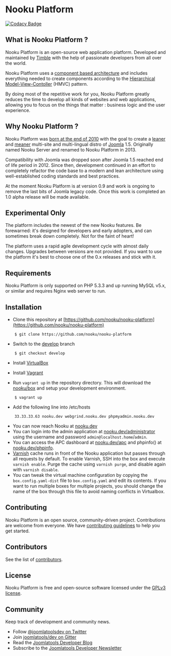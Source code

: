 # Nooku Platform

[ ![Codacy Badge](https://www.codacy.com/project/badge/f517d6945b4f463caf734b08bb43b0b9) ](https://www.codacy.com/app/timble/nooku-platform)

## What is Nooku Platform ?

Nooku Platform is an open-source web application platform. Developed and maintained by [Timble](http://timble.net) with
 the help of passionate developers from all over the world.

Nooku Platform uses a [component based architecture](http://en.wikipedia.org/wiki/Component-based_software_engineering)
and includes everything needed to create components according to the [Hierarchical Model-View-Contoller][HMVC] (HMVC) pattern.

By doing most of the repetitive work for you, Nooku Platform greatly reduces the time to develop all kinds of websites
and web applications, allowing you to focus on the things that matter : business logic and the user experience.

## Why Nooku Platform ?

Nooku Platform was [born at the end of 2010][nooku-birth] with the goal to create a [leaner][nooku-leaner] and [meaner][nooku-meaner]
multi-site and multi-lingual distro of [Joomla](http://www.joomla.org) 1.5. Originally named Nooku Server and renamed to
Nooku Platform in 2013.

Compatibility with Joomla was dropped soon after Joomla 1.5 reached end of life period in 2012. Since then, development continued in an effort to completely refactor the code base to a modern and lean architecture using well-established coding standards and best practices.

At the moment Nooku Platform is at version 0.9 and work is ongoing to remove the last bits of Joomla legacy code. Once
this work is completed an 1.0 alpha release will be made available.

## Experimental Only

The platform includes the newest of the new Nooku features. Be forewarned: it's designed for developers and early adopters,
and can sometimes break down completely. Not for the faint of heart!

The platform uses a rapid agile development cycle with almost daily changes. Upgrades between versions are not provided.
If you want to use the platform it's best to choose one of the 0.x releases and stick with it.

## Requirements

Nooku Platform is only supported on PHP 5.3.3 and up running MySQL v5.x, or similar and requires Nginx web server to run.


## Installation

* Clone this repository at [https://github.com/nooku/nooku-platform](https://github.com/nooku/nooku-platform)

```
    $ git clone https://github.com/nooku/nooku-platform
```

* Switch to the [develop](https://github.com/nooku/nooku-platform/tree/develop) branch

```
    $ git checkout develop
```

* Install [VirtualBox](http://www.virtualbox.org/)

* Install [Vagrant](http://downloads.vagrantup.com/)

* Run `vagrant up` in the repository directory. This will download the [nooku/box](http://github.com/nooku/nooku-server)
and setup your development environment.

```
    $ vagrant up
```

* Add the following line into /etc/hosts

```
    33.33.33.63 nooku.dev webgrind.nooku.dev phpmyadmin.nooku.dev
```

* You can now reach Nooku at [nooku.dev](http://nooku.dev/)
* You can login into the admin application at [nooku.dev/administrator](http://nooku.dev/) using the username and password `admin@localhost.home`/`admin`.
* You can access the APC dashboard at [nooku.dev/apc](http://nooku.dev/apc) and phpinfo() at [nooku.dev/phpinfo](http://nooku.dev/phpinfo).
* [Varnish](https://www.varnish-cache.org/) cache runs in front of the Nooku application but passes through all requests by default. To enable Varnish, SSH into the box and execute `varnish enable`. Purge the cache using `varnish purge`, and disable again with `varnish disable`.
* You can tweak the virtual machine configuration by copying the `box.config.yaml-dist` file to `box.config.yaml` and edit its contents. If you want to run multiple boxes for multiple projects, you should change the name of the box through this file to avoid naming conflicts in Virtualbox.

## Contributing

Nooku Platform is an open source, community-driven project. Contributions are welcome from everyone. 
We have [contributing guidelines](CONTRIBUTING.md) to help you get started.

## Contributors

See the list of [contributors](https://github.com/nooku/nooku-platform/contributors).

## License 

Nooku Platform is free and open-source software licensed under the [GPLv3 license](LICENSE.txt).

## Community

Keep track of development and community news.

* Follow [@joomlatoolsdev on Twitter](https://twitter.com/joomlatoolsdev)
* Join [joomlatools/dev on Gitter](http://gitter.im/joomlatools/dev)
* Read the [Joomlatools Developer Blog](https://www.joomlatools.com/developer/blog/)
* Subscribe to the [Joomlatools Developer Newsletter](https://www.joomlatools.com/developer/newsletter/)

[HMVC]: http://en.wikipedia.org/wiki/Hierarchical_model%E2%80%93view%E2%80%93controller
[boilerplate]: http://en.wikipedia.org/wiki/Boilerplate_code

[nooku-platform]: https://github.com/nooku/nooku-platform
[nooku-framework]: https://github.com/nooku/nooku-framework
[nooku-birth]: http://www.nooku.org/blog/2010/12/nooku-server-joomla-on-steroids/
[nooku-leaner]: http://www.nooku.org/blog/2011/01/creating-a-diet-for-nooku-server/
[nooku-meaner]: http://www.nooku.org/blog/2011/01/nooku-server-loses-40-weight/

[gitflow-model]: http://nvie.com/posts/a-successful-git-branching-model/
[gitflow-extensions]: https://github.com/nvie/gitflow
